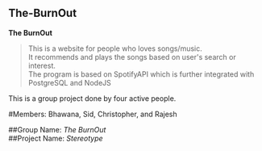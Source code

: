 ## The-BurnOut
**The BurnOut**
> This is a website for people who loves songs/music.<br>
> It recommends and plays the songs based on user's search or interest.<br>
> The program is based on SpotifyAPI which is further integrated with PostgreSQL and NodeJS<br>

This is a group project done by four active people.


#Members: Bhawana, Sid, Christopher, and Rajesh

##Group Name: _The BurnOut_<br>
##Project Name: _Stereotype_<br>



